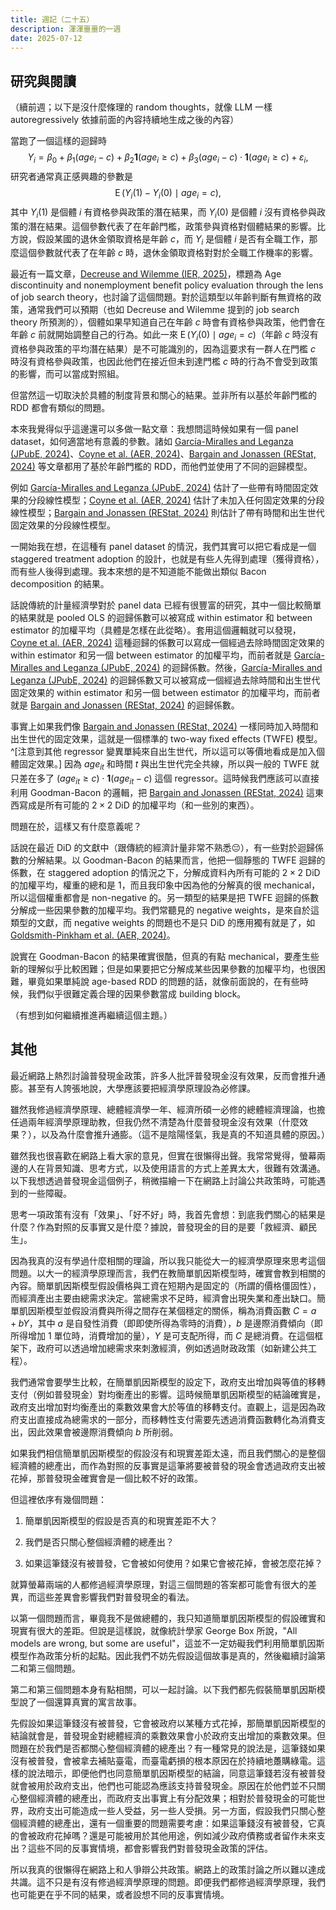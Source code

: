 ```yaml
---
title: 週記（二十五）
description: 渾渾噩噩的一週
date: 2025-07-12
---
```


## 研究與閱讀

（續前週；以下是沒什麼條理的 random thoughts，就像 LLM 一樣 autoregressively 依據前面的內容持續地生成之後的內容）

當跑了一個這樣的迴歸時
$$
Y_i = \beta_0 + \beta_1 (\mathit{age}_i - c) + \beta_2 \mathbf{1}(\mathit{age}_i \geq c) + \beta_3 (\mathit{age}_i - c) \cdot \mathbf{1}(\mathit{age}_i \geq c) + \varepsilon_i,
$$
研究者通常真正感興趣的參數是
$$
\operatorname{E}(Y_i(1) - Y_i(0) \mid \mathit{age}_i = c),
$$
其中 $Y_i(1)$ 是個體 $i$ 有資格參與政策的潛在結果，而 $Y_i(0)$ 是個體 $i$ 沒有資格參與政策的潛在結果。這個參數代表了在年齡門檻，政策參與資格對個體結果的影響。比方說，假設某國的退休金領取資格是年齡 $c$，而 $Y_i$ 是個體 $i$ 是否有全職工作，那麼這個參數就代表了在年齡 $c$ 時，退休金領取資格對對於全職工作機率的影響。

最近有一篇文章，[Decreuse and Wilemme (IER, 2025)](https://onlinelibrary.wiley.com/doi/10.1111/iere.12726)，標題為 Age discontinuity and nonemployment benefit policy evaluation through the lens of job search theory，也討論了這個問題。對於這類型以年齡判斷有無資格的政策，通常我們可以預期（也如 Decreuse and Wilemme 提到的 job search theory 所預測的），個體如果早知道自己在年齡 $c$ 時會有資格參與政策，他們會在年齡 $c$ 前就開始調整自己的行為。如此一來 $\operatorname{E}(Y_i(0) \mid \mathit{age}_i = c)$（年齡 $c$ 時沒有資格參與政策的平均潛在結果）是不可能識別的，因為這要求有一群人在門檻 $c$ 時沒有資格參與政策，也因此他們在接近但未到達門檻 $c$ 時的行為不會受到政策的影響，而可以當成對照組。

但當然這一切取決於具體的制度背景和關心的結果。並非所有以基於年齡門檻的 RDD 都會有類似的問題。

本來我覺得似乎這邊還可以多做一點文章：我想問這時候如果有一個 panel dataset，如何適當地有意義的參數。諸如 [García-Miralles and Leganza (JPubE, 2024)](https://www.sciencedirect.com/science/article/abs/pii/S0047272723002189)、[Coyne et al. (AER, 2024)](https://www.aeaweb.org/articles?id=10.1257/aer.20190813)、[Bargain and Jonassen (REStat, 2024)](https://direct.mit.edu/rest/article-abstract/106/3/655/111179/New-Evidence-on-Welfare-s-Disincentive-for-the?redirectedFrom=fulltext) 等文章都用了基於年齡門檻的 RDD，而他們並使用了不同的迴歸模型。

例如 [García-Miralles and Leganza (JPubE, 2024)](https://www.sciencedirect.com/science/article/abs/pii/S0047272723002189) 估計了一些帶有時間固定效果的分段線性模型；[Coyne et al. (AER, 2024)](https://www.aeaweb.org/articles?id=10.1257/aer.20190813) 估計了未加入任何固定效果的分段線性模型；[Bargain and Jonassen (REStat, 2024)](https://direct.mit.edu/rest/article-abstract/106/3/655/111179/New-Evidence-on-Welfare-s-Disincentive-for-the?redirectedFrom=fulltext) 則估計了帶有時間和出生世代固定效果的分段線性模型。

一開始我在想，在這種有 panel dataset 的情況，我們其實可以把它看成是一個 staggered treatment adoption 的設計，也就是有些人先得到處理（獲得資格），而有些人後得到處理。我本來想的是不知道能不能做出類似 Bacon decomposition 的結果。

話說傳統的計量經濟學對於 panel data 已經有很豐富的研究，其中一個比較簡單的結果就是 pooled OLS 的迴歸係數可以被寫成 within estimator 和 between estimator 的加權平均（具體是怎樣在此從略）。套用這個邏輯就可以發現，[Coyne et al. (AER, 2024)](https://www.aeaweb.org/articles?id=10.1257/aer.20190813) 這種迴歸的係數可以寫成一個經過去除時間固定效果的 within estimator 和另一個 between estimator 的加權平均，而前者就是 [García-Miralles and Leganza (JPubE, 2024)](https://www.sciencedirect.com/science/article/abs/pii/S0047272723002189) 的迴歸係數。然後，[García-Miralles and Leganza (JPubE, 2024)](https://www.sciencedirect.com/science/article/abs/pii/S0047272723002189) 的迴歸係數又可以被寫成一個經過去除時間和出生世代固定效果的 within estimator 和另一個 between estimator 的加權平均，而前者就是 [Bargain and Jonassen (REStat, 2024)](https://direct.mit.edu/rest/article-abstract/106/3/655/111179/New-Evidence-on-Welfare-s-Disincentive-for-the?redirectedFrom=fulltext) 的迴歸係數。

事實上如果我們像 [Bargain and Jonassen (REStat, 2024)](https://direct.mit.edu/rest/article-abstract/106/3/655/111179/New-Evidence-on-Welfare-s-Disincentive-for-the?redirectedFrom=fulltext) 一樣同時加入時間和出生世代的固定效果，這就是一個標準的 two-way fixed effects (TWFE) 模型。^[注意到其他 regressor 變異單純來自出生世代，所以這可以等價地看成是加入個體固定效果。] 因為 $\mathit{age}_{it}$ 和時間 $t$ 與出生世代完全共線，所以與一般的 TWFE 就只差在多了 $(\mathit{age}_{it} \geq c) \cdot \mathbf{1}(\mathit{age}_{it} - c)$ 這個 regressor。這時候我們應該可以直接利用 Goodman-Bacon 的邏輯，把 [Bargain and Jonassen (REStat, 2024)](https://direct.mit.edu/rest/article-abstract/106/3/655/111179/New-Evidence-on-Welfare-s-Disincentive-for-the?redirectedFrom=fulltext) 這東西寫成是所有可能的 $2 \times 2$ DiD 的加權平均（和一些別的東西）。

問題在於，這樣又有什麼意義呢？

話說在最近 DiD 的文獻中（跟傳統的經濟計量非常不熟悉😔），有一些對於迴歸係數的分解結果。以 Goodman-Bacon 的結果而言，他把一個靜態的 TWFE 迴歸的係數，在 staggered adoption 的情況之下，分解成資料內所有可能的 $2 \times 2$ DiD 的加權平均，權重的總和是 $1$，而且我印象中因為他的分解真的很 mechanical，所以這個權重都會是 non-negative 的。另一類型的結果是把 TWFE 迴歸的係數分解成一些因果參數的加權平均。我們常聽見的 negative weights，是來自於這類型的文獻，而 negative weights 的問題也不是只 DiD 的應用獨有就是了，如 [Goldsmith-Pinkham et al. (AER, 2024)](https://www.aeaweb.org/articles?id=10.1257/aer.20221116)。

說實在 Goodman-Bacon 的結果確實很酷，但真的有點 mechanical，要產生些新的理解似乎比較困難；但是如果要把它分解成某些因果參數的加權平均，也很困難，畢竟如果單純說 age-based RDD 的問題的話，就像前面說的，在有些時候，我們似乎很難定義合理的因果參數當成 building block。

（有想到如何繼續推進再繼續這個主題。）


## 其他

最近網路上熱烈討論普發現金政策，許多人批評普發現金沒有效果，反而會推升通膨。甚至有人誇張地說，大學應該要把經濟學原理設為必修課。

雖然我修過經濟學原理、總體經濟學一年、經濟所碩一必修的總體經濟理論，也擔任過兩年經濟學原理助教，但我仍然不清楚為什麼普發現金沒有效果（什麼效果？），以及為什麼會推升通膨。（這不是陰陽怪氣，我是真的不知道具體的原因。）

雖然我也很喜歡在網路上看大家的意見，但實在很懶得出聲。我常常覺得，螢幕兩邊的人在背景知識、思考方式，以及使用語言的方式上差異太大，很難有效溝通。以下我想透過普發現金這個例子，稍微描繪一下在網路上討論公共政策時，可能遇到的一些障礙。

思考一項政策有沒有「效果」、「好不好」時，我首先會想：到底我們關心的結果是什麼？作為對照的反事實又是什麼？據說，普發現金的目的是要「救經濟、顧民生」。

因為我真的沒有學過什麼相關的理論，所以我只能從大一的經濟學原理來思考這個問題。以大一的經濟學原理而言，我們在教簡單凱因斯模型時，確實會教到相關的內容。簡單凱因斯模型假設價格與工資在短期內是固定的（所謂的價格僵固性），而經濟產出主要由總需求決定。當總需求不足時，經濟會出現失業和產出缺口。簡單凱因斯模型並假設消費與所得之間存在某個穩定的關係，稱為消費函數 $C = a + bY$，其中 $a$ 是自發性消費（即即使所得為零時的消費），$b$ 是邊際消費傾向（即所得增加 $1$ 單位時，消費增加的量），$Y$ 是可支配所得，而 $C$ 是總消費。在這個框架下，政府可以透過增加總需求來刺激經濟，例如透過財政政策（如新建公共工程）。

我們通常會要學生比較，在簡單凱因斯模型的設定下，政府支出增加與等值的移轉支付（例如普發現金）對均衡產出的影響。這時候簡單凱因斯模型的結論確實是，政府支出增加對均衡產出的乘數效果會大於等值的移轉支付。直觀上，這是因為政府支出直接成為總需求的一部分，而移轉性支付需要先透過消費函數轉化為消費支出，因此效果會被邊際消費傾向 $b$ 所削弱。

如果我們相信簡單凱因斯模型的假設沒有和現實差距太遠，而且我們關心的是整個經濟體的總產出，而作為對照的反事實是這筆將要被普發的現金會透過政府支出被花掉，那普發現金確實會是一個比較不好的政策。

但這裡依序有幾個問題：

1. 簡單凱因斯模型的假設是否真的和現實差距不大？

2. 我們是否只關心整個經濟體的總產出？

3. 如果這筆錢沒有被普發，它會被如何使用？如果它會被花掉，會被怎麼花掉？

就算螢幕兩端的人都修過經濟學原理，對這三個問題的答案都可能會有很大的差異，而這些差異會影響我們對普發現金的看法。

以第一個問題而言，畢竟我不是做總體的，我只知道簡單凱因斯模型的假設確實和現實有很大的差距。但說是這樣說，就像統計學家 George Box 所說，"All models are wrong, but some are useful"，這並不一定妨礙我們利用簡單凱因斯模型作為政策分析的起點。因此我們不妨先假設這個故事是真的，然後繼續討論第二和第三個問題。

第二和第三個問題本身有點相關，可以一起討論。以下我們都先假裝簡單凱因斯模型說了一個還算真實的寓言故事。

先假設如果這筆錢沒有被普發，它會被政府以某種方式花掉，那簡單凱因斯模型的結論就會是，普發現金對總體經濟的乘數效果會小於政府支出增加的乘數效果。但問題在於我們是否都關心整個經濟體的總產出？有一種常見的說法是，這筆錢如果沒有被普發，會被拿去補貼臺電，而臺電虧損的根本原因在於持續地躉購綠電。這樣的說法暗示，即便他們也同意簡單凱因斯模型的結論，同意這筆錢若沒有被普發就會被用於政府支出，他們也可能認為應該支持普發現金。原因在於他們並不只關心整個經濟體的總產出，而政府支出事實上有分配效果；相對於普發現金的可能世界，政府支出可能造成一些人受益，另一些人受損。另一方面，假設我們只關心整個經濟體的總產出，還有一個重要的問題需要考慮：如果這筆錢沒有被普發，它真的會被政府花掉嗎？還是可能被用於其他用途，例如減少政府債務或者留作未來支出？這些不同的反事實情境，都會影響我們對普發現金政策的評估。

所以我真的很懶得在網路上和人爭辯公共政策。網路上的政策討論之所以難以達成共識。這不只是有沒有修過經濟學原理的問題。即便我們都修過經濟學原理，我們也可能更在乎不同的結果，或者設想不同的反事實情境。